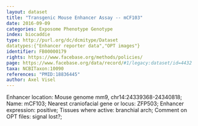 ```yaml
---
layout: dataset  
title: "Transgenic Mouse Enhancer Assay -- mCF103"  
date: 2016-09-09  
categories: Exposome Phenotype Genotype  
index: biocaddie  
type: http://purl.org/dc/dcmitype/Dataset  
datatypes:{"Enhancer reporter data","OPT images"}  
identifier: FB00000179  
rights: https://www.facebase.org/methods/policies/  
page: https://www.facebase.org/data/record/#1/legacy:dataset/id=4432  
taxa: NCBITaxon:10090  
references: "PMID:18836445"  
author: Axel Visel
---
```

 Enhancer location: Mouse genome mm9, chr14:24339368-24340818; Name: mCF103; Nearest craniofacial gene or locus: ZFP503; Enhancer expression: positive; Tissues where active: branchial arch; Comment on OPT files: signal lost?; 
